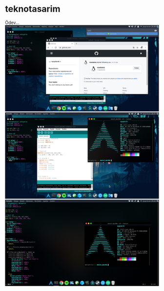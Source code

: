 # teknotasarim
Ödev...
<img src="https://raw.githubusercontent.com/eyupdurak/teknotasarim/master/Screenshot_20191204_203357.png">
<img src="https://raw.githubusercontent.com/eyupdurak/teknotasarim/master/Screenshot_20191204_203133.png">
<img src="https://raw.githubusercontent.com/eyupdurak/teknotasarim/master/Screenshot_20191204_202240.png">
